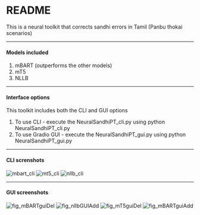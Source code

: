 # README

This is a neural toolkit that corrects sandhi errors in Tamil (Panbu thokai scenarios)

---

#### Models included
1. mBART (outperforms the other models)
2. mT5
3. NLLB

---

#### Interface options
This toolkit includes both the CLI and GUI options
1. To use CLI - execute the NeuralSandhiPT_cli.py using python NeuralSandhiPT_cli.py
2. To use Gradio GUI - execute the NeuralSandhiPT_gui.py using python NeuralSandhiPT_gui.py

----

#### CLI screnshots
![mbart_cli](https://github.com/user-attachments/assets/3129be45-8ef2-4272-819d-7797b9a5ddce)
![mt5_cli](https://github.com/user-attachments/assets/67364a8c-3db2-43b9-a1b3-f0785be0564e)
![nllb_cli](https://github.com/user-attachments/assets/9fb51927-68bf-4724-8374-b1a857e2fe58)

----
#### GUI screenshots

![fig_mBARTguiDel](https://github.com/user-attachments/assets/2e093010-14d4-48ab-982d-8fd5e3cdb8aa)
![fig_nllbGUIAdd](https://github.com/user-attachments/assets/09ff1b6b-d36a-489b-b29c-c32e5a360d2d)
![fig_mT5guiDel](https://github.com/user-attachments/assets/ab3093fe-fdd0-4d1a-a792-35dba822647a)
![fig_mBARTguiAdd](https://github.com/user-attachments/assets/90d4ffd2-b9ab-478a-9703-0db67d496ba5)


